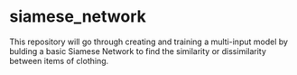 # siamese_network
This repository will go through creating and training a multi-input model by bulding a basic Siamese Network to find the similarity or dissimilarity between items of clothing.



